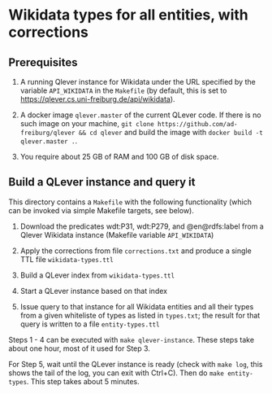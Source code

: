 # Wikidata types for all entities, with corrections

## Prerequisites

1. A running Qlever instance for Wikidata under the URL specified by the
   variable `API_WIKIDATA` in the `Makefile` (by default, this is set to
   https://qlever.cs.uni-freiburg.de/api/wikidata).

2. A docker image `qlever.master` of the current QLever code. If there is no
   such image on your machine, `git clone https://github.com/ad-freiburg/qlever
   && cd qlever` and build the image with `docker build -t qlever.master .`.

2. You require about 25 GB of RAM and 100 GB of disk space.

## Build a QLever instance and query it

This directory contains a `Makefile` with the following functionality (which can
be invoked via simple Makefile targets, see below).

1. Download the predicates wdt:P31, wdt:P279, and @en@rdfs:label from a Qlever
   Wikidata instance (Makefile variable `API_WIKIDATA`)
2. Apply the corrections from file `corrections.txt` and produce a single TTL
   file `wikidata-types.ttl`
3. Build a QLever index from `wikidata-types.ttl`
4. Start a QLever instance based on that index

5. Issue query to that instance for all Wikidata entities and all their types
   from a given whiteliste of types as listed in `types.txt`; the result for
   that query is written to a file `entity-types.ttl`

Steps 1 - 4 can be executed with `make qlever-instance`. These steps take about
one hour, most of it used for Step 3.

For Step 5, wait until the QLever instance is ready (check with `make log`, this
shows the tail of the log, you can exit with Ctrl+C). Then do `make entity-types`.
This step takes about 5 minutes.
